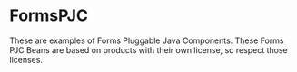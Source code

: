 # FormsPJC 

These are examples of Forms Pluggable Java Components. These Forms PJC Beans are based on products with their own license, so respect those licenses.
